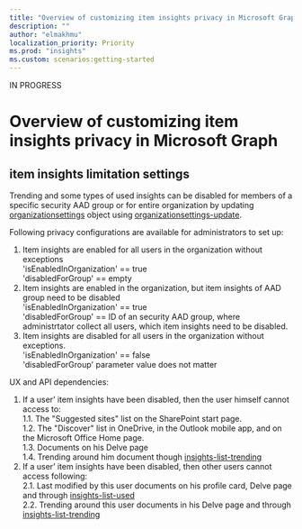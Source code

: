 ```yaml
---
title: "Overview of customizing item insights privacy in Microsoft Graph"
description: ""
author: "elmakhmu"
localization_priority: Priority
ms.prod: "insights"
ms.custom: scenarios:getting-started
---
```

IN PROGRESS
# Overview of customizing item insights privacy in Microsoft Graph

## item insights limitation settings
Trending and some types of used insights can be disabled for members of a specific security AAD group or for entire organization by updating [organizationsettings](organizationsettings.md) object using [organizationsettings-update](../api/organizationsettings-update.md). 

Following privacy configurations are available for administrators to set up:<br>
1. Item insights are enabled for all users in the organization without exceptions<br>
     'isEnabledInOrganization' == true<br>
     'disabledForGroup' == empty<br>
2. Item insights are enabled in the organization, but item insights of AAD group need to be disabled<br>
     'isEnabledInOrganization' == true<br>
     'disabledForGroup' == ID of an security AAD group, where administrtator collect all users, which item insights need to be disabled.<br>
3. Item insights are disabled for all users in the organization without exceptions. <br>
     'isEnabledInOrganization' == false<br>
     'disabledForGroup' parameter value does not matter

UX and API dependencies: 
1.	If a user’ item insights have been disabled, then the user himself cannot access to:<br>
1.1.	The "Suggested sites" list on the SharePoint start page.<br>
1.2.	The "Discover" list in OneDrive, in the Outlook mobile app, and on the Microsoft Office Home page.<br>
1.3.	Documents on his Delve page <br>
1.4.	Trending around him document though [insights-list-trending](../api/insights-list-trending.md)<br>
2.	If a user’ item insights have been disabled, then other users cannot access following:<br>
2.1.	Last modified by this user documents on his profile card, Delve page and through [insights-list-used](../api/insights-list-used.md)<br>
2.2.	Trending around this user documents in his Delve page and through [insights-list-trending](../api/insights-list-trending.md)
